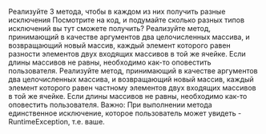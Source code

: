 Реализуйте 3 метода, чтобы в каждом из них получить разные исключения
Посмотрите на код, и подумайте сколько разных типов исключений вы тут сможете получить?
Реализуйте метод, принимающий в качестве аргументов два целочисленных массива,
и возвращающий новый массив, каждый элемент которого равен разности элементов
двух входящих массивов в той же ячейке. Если длины массивов не равны, необходимо
как-то оповестить пользователя.
Реализуйте метод, принимающий в качестве аргументов два целочисленных массива,
и возвращающий новый массив, каждый элемент которого равен частному элементов
двух входящих массивов в той же ячейке. Если длины массивов не равны, необходимо
как-то оповестить пользователя. Важно: При выполнении метода единственное исключение,
которое пользователь может увидеть - RuntimeException, т.е. ваше.